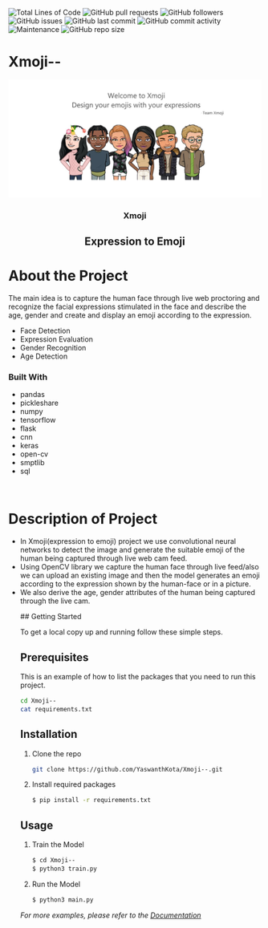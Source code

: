 ![Total Lines of Code](https://img.shields.io/badge/total%20lines%20of%20code-1516-green?style=for-the-badge)
![GitHub pull requests](https://img.shields.io/github/issues-pr/YaswanthKota/Xmoji--?style=for-the-badge)
![GitHub followers](https://img.shields.io/github/followers/YaswanthKota?style=for-the-badge)
![GitHub issues](https://img.shields.io/github/issues-raw/YaswanthKota/Xmoji--?style=for-the-badge)
![GitHub last commit](https://img.shields.io/github/last-commit/YaswanthKota/Xmoji--?style=for-the-badge)
![GitHub commit activity](https://img.shields.io/github/commit-activity/m/YaswanthKota/Xmoji--?style=for-the-badge)
![Maintenance](https://img.shields.io/maintenance/yes/2021?style=for-the-badge)
![GitHub repo size](https://img.shields.io/github/repo-size/YaswanthKota/Xmoji--?style=for-the-badge)

# Xmoji--
<p align="center">
  <a href="https://github.com/YaswanthKota/Xmoji--">
    <img src="https://raw.githubusercontent.com/YaswanthKota/Xmoji-Home/main/display0.jpg?token=AN6OBJFU22ZX233XEF4YCE273XZKS" alt="Logo">
  </a>

  <h3 align="center">Xmoji</h3>
    <h2 align="center">Expression to Emoji</h2>

  <p align="center">
   <h1> <strong>About the Project</strong></h1>
The main idea is to capture the human face through live web proctoring and recognize the facial expressions stimulated in the face and describe the age, gender and create and display an emoji according to the expression.
<br/>
<ul>
<li>
Face Detection</li>
<li>Expression Evaluation</li>
<li>Gender Recognition</li>
<li>Age Detection</li>
</ul>

### Built With
<ul>
  <li>pandas</li>
<li>pickleshare</li>
<li>numpy</li>
<li>tensorflow</li>
<li>flask</li>
<li>cnn</li>
<li>keras</li>
<li>open-cv</li>
<li>smptlib</li>
<li>sql</li>
</ul>
    <br />
   <h1> <strong>Description of Project</h1></strong>
   <ul>
   <li>In Xmoji(expression to emoji) project we use convolutional neural networks to detect the image and generate the suitable emoji of the human being captured through live web cam feed.</li>
   <li>Using OpenCV library we capture the human face through live feed/also we can upload an existing image and then the model generates an emoji according to the expression shown by the human-face or in a picture.</li>
   <li>We also derive the age, gender attributes of the human being captured through the live cam.</li>
</p>
<!-- GETTING STARTED -->
<p>
## Getting Started

To get a local copy up and running follow these simple steps.

## Prerequisites

This is an example of how to list the packages that you need to run this project.
  
  ```sh
  cd Xmoji--
  cat requirements.txt
  ```

## Installation

1. Clone the repo
   ```sh
   git clone https://github.com/YaswanthKota/Xmoji--.git
   ```
2. Install required packages
   ```sh
   $ pip install -r requirements.txt
   ```



<!-- USAGE EXAMPLES -->
## Usage
1. Train the Model
   ```sh
   $ cd Xmoji--
   $ python3 train.py
   ```
2. Run the Model
   ```sh
   $ python3 main.py
   ```

_For more examples, please refer to the [Documentation](https://yaswanthkota.github.io/Xmoji-Home/)_
</p>
